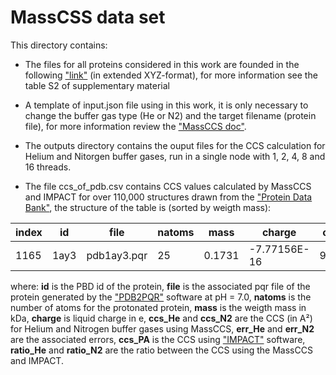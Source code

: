 # MassCSS data set

This directory contains:

* The files for all proteins considered in this work are founded in the following ["link"](https://drive.google.com/file/d/1NYWqjpee3eDW_63tvzY9bVBhLHLGi3jX/view?usp=share_link) (in extended XYZ-format), for more information see the table S2 of supplementary material

* A template of input.json file using in this work, it is only necessary to change the buffer gas type (He or N2) and the target filename (protein file), for more information review the ["MassCCS doc"](https://massccs.readthedocs.io/en/latest/).

* The outputs directory contains the ouput files for the CCS calculation for Helium and Nitorgen buffer gases, run in a single node with 1, 2, 4, 8 and 16 threads.

* The file ccs_of_pdb.csv contains CCS values calculated by MassCCS and IMPACT for over 110,000 structures drawn from the ["Protein Data Bank"](https://www.rcsb.org), the structure of the table is (sorted by weigth mass): 

| index | id | file |	natoms | mass | charge | ccs_He | err_He | ccs_N2 | err_N2 | ccs_PA | ratio_He | ratio_N2 |
| --- | --- | --- | --- | --- | --- | --- | --- | --- | --- | --- | --- | --- |
| 1165 | 1ay3 | pdb1ay3.pqr |	25 | 0.1731 | -7.77156E-16 | 90.4027 | 4.26514 | 141.957 | 2.5643 |	82.9363 | 1.09002 | 1.71163 |

where: **id** is the PBD id of the protein, **file** is the associated pqr file of the protein generated by the ["PDB2PQR"](https://github.com/Electrostatics/pdb2pqr) software at pH = 7.0, **natoms** is the number of atoms for the protonated protein, **mass** is the weigth mass in kDa, **charge** is liquid charge in e, **ccs_He** and **ccs_N2** are the CCS (in A²) for Helium and Nitrogen buffer gases using MassCCS, **err_He** and **err_N2** are the associated errors, **ccs_PA** is the CCS using ["IMPACT"](https://process.innovation.ox.ac.uk/software/p/10126c/(impact---commercial-use-only)/1) software, **ratio_He** and **ratio_N2** are the ratio between the CCS using the MassCCS and IMPACT.
